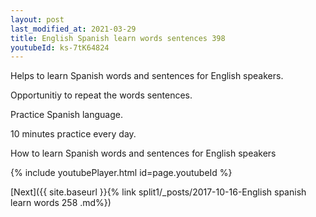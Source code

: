 ```yaml
---
layout: post
last_modified_at: 2021-03-29
title: English Spanish learn words sentences 398 
youtubeId: ks-7tK64824
---
```

 
 
Helps to learn Spanish words and sentences for English speakers.

Opportunitiy to repeat the words sentences. 

Practice Spanish language. 
 
10 minutes practice every day. 
 
How to learn Spanish words and sentences for English speakers 
 
{% include youtubePlayer.html id=page.youtubeId %}
 
 
[Next]({{ site.baseurl }}{% link  split1/_posts/2017-10-16-English spanish learn words 258 .md%})
 
